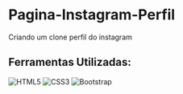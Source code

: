 # Pagina-Instagram-Perfil
 Criando um clone perfil do instagram


## Ferramentas Utilizadas:
![HTML5](https://github.com/Gu1lLherme/Pagina-Instagram-Perfil/assets/101535832/b3f26538-5d80-46c0-8710-3fbb5a30203c)
![CSS3](https://github.com/Gu1lLherme/Pagina-Instagram-Perfil/assets/101535832/1b17b96f-ed34-468b-826f-d8368166f463)
![Bootstrap](https://github.com/Gu1lLherme/Pagina-Instagram-Perfil/assets/101535832/8336ba4d-b8fd-4f3f-98dc-4f8b9d3667b0)

